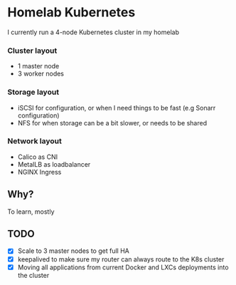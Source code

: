 # Homelab Kubernetes
I currently run a 4-node Kubernetes cluster in my homelab

### Cluster layout
- 1 master node
- 3 worker nodes

### Storage layout
- iSCSI for configuration, or when I need things to be fast (e.g Sonarr configuration)
- NFS for when storage can be a bit slower, or needs to be shared

### Network layout
- Calico as CNI
- MetalLB as loadbalancer
- NGINX Ingress

## Why?
To learn, mostly

## TODO
- [X] Scale to 3 master nodes to get full HA
- [X] keepalived to make sure my router can always route to the K8s cluster
- [X] Moving all applications from current Docker and LXCs deployments into the cluster
